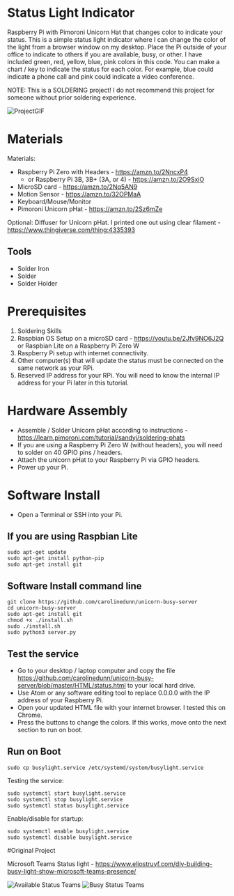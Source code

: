 # Status Light Indicator
Raspberry Pi with Pimoroni Unicorn Hat that changes color to indicate your status. This is a simple status light indicator where I can change the color of the light from a browser window on my desktop. Place the Pi outside of your office to indicate to others if you are available, busy, or other. I have included green, red, yellow, blue, pink colors in this code. You can make a chart / key to indicate the status for each color. For example, blue could indicate a phone call and pink could indicate a video conference.

NOTE: This is a SOLDERING project! I do not recommend this project for someone without prior soldering experience.

![ProjectGIF](https://github.com/carolinedunn/unicorn-busy-server/blob/master/photos/ezgif.com-video-to-gif.gif)

# Materials
Materials:
- Raspberry Pi Zero with Headers - https://amzn.to/2NncxP4
  - or Raspberry Pi 3B, 3B+ (3A, or 4) - https://amzn.to/2O9SxiO
- MicroSD card - https://amzn.to/2Nq5AN9
- Motion Sensor - https://amzn.to/32OPMaA
- Keyboard/Mouse/Monitor
- Pimoroni Unicorn pHat - https://amzn.to/2Sz6mZe

Optional: Diffuser for Unicorn pHat. I printed one out using clear filament - https://www.thingiverse.com/thing:4335393

## Tools
- Solder Iron
- Solder
- Solder Holder

# Prerequisites
1. Soldering Skills
2. Raspbian OS Setup on a microSD card - https://youtu.be/2Jfv9NO6J2Q
or Raspbian Lite on a Raspberry Pi Zero W
3. Raspberry Pi setup with internet connectivity.
4. Other computer(s) that will update the status must be connected on the same network as your RPi.
5. Reserved IP address for your RPi. You will need to know the internal IP address for your Pi later in this tutorial.

# Hardware Assembly
- Assemble / Solder Unicorn pHat according to instructions - https://learn.pimoroni.com/tutorial/sandyj/soldering-phats
- If you are using a Raspberry Pi Zero W (without headers), you will need to solder on 40 GPIO pins / headers.
- Attach the unicorn pHat to your Raspberry Pi via GPIO headers.
- Power up your Pi.

# Software Install
- Open a Terminal or SSH into your Pi.

## If you are using Raspbian Lite
```
sudo apt-get update
sudo apt-get install python-pip
sudo apt-get install git
```
## Software Install command line 
```
git clone https://github.com/carolinedunn/unicorn-busy-server
cd unicorn-busy-server
sudo apt-get install git
chmod +x ./install.sh
sudo ./install.sh
sudo python3 server.py
```
## Test the service
- Go to your desktop / laptop computer and copy the file https://github.com/carolinedunn/unicorn-busy-server/blob/master/HTML/status.html to your local hard drive.
- Use Atom or any software editing tool to replace 0.0.0.0 with the IP address of your Raspberry Pi.
- Open your updated HTML file with your internet browser. I tested this on Chrome.
- Press the buttons to change the colors. If this works, move onto the next section to run on boot.

## Run on Boot
```
sudo cp busylight.service /etc/systemd/system/busylight.service
```

Testing the service:
```
sudo systemctl start busylight.service
sudo systemctl stop busylight.service
sudo systemctl status busylight.service
```

Enable/disable for startup:
```
sudo systemctl enable busylight.service
sudo systemctl disable busylight.service
```

#Original Project

Microsoft Teams Status light - https://www.eliostruyf.com/diy-building-busy-light-show-microsoft-teams-presence/

![Available Status Teams](https://github.com/carolinedunn/unicorn-busy-server/blob/master/photos/teams-available-status.jpg)
![Busy Status Teams](https://github.com/carolinedunn/unicorn-busy-server/blob/master/photos/teams-busy-status.jpg)
